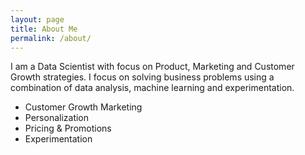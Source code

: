 ```yaml
---
layout: page
title: About Me
permalink: /about/
---
```


I am a Data Scientist with focus on Product, Marketing and Customer Growth strategies. I focus on solving business problems using a combination of data analysis, machine learning and experimentation.

- Customer Growth Marketing   
- Personalization  
- Pricing & Promotions  
- Experimentation   